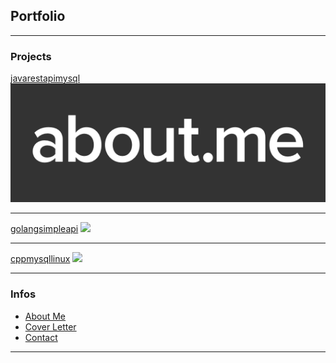 ## Portfolio

---

### Projects 

[javarestapimysql](https://github.com/lazarospsa/javarestapimysql/blob/master/README.md)
[ <img src="images/aboutme.png?raw=true"/> ](/about_me)

---
[golangsimpleapi](https://github.com/lazarospsa/golangsimpleapi/blob/master/README.md)
<img src="images/dummy_thumbnail.jpg?raw=true"/>

---
[cppmysqllinux](https://github.com/lazarospsa/cppmysqllinux/blob/master/README.md)
<img src="images/dummy_thumbnail.jpg?raw=true"/>

---

### Infos

- [About Me](/about_me)
- [Cover Letter](/pdf/sample_presentation.pdf)
- [Contact](http://example.com/)

---
